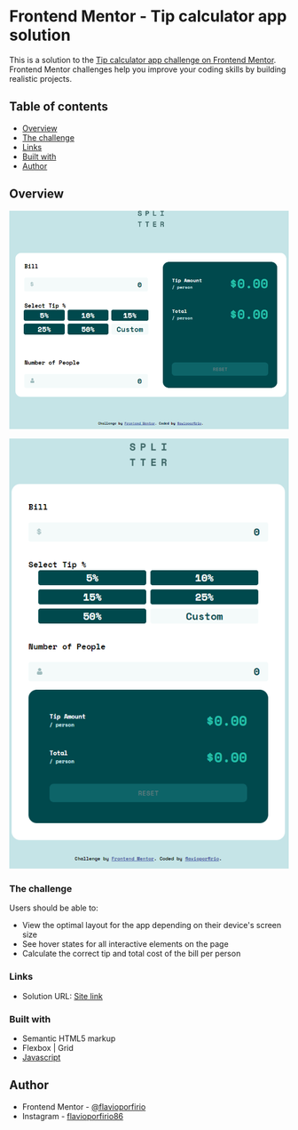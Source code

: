 # Frontend Mentor - Tip calculator app solution

This is a solution to the [Tip calculator app challenge on Frontend Mentor](https://www.frontendmentor.io/challenges/tip-calculator-app-ugJNGbJUX). Frontend Mentor challenges help you improve your coding skills by building realistic projects.

## Table of contents

- [Overview](#overview)
- [The challenge](#the-challenge)
- [Links](#links)
- [Built with](#built-with)
- [Author](#author)

## Overview
![](./images/desktop-preview.png)

![](./images/mobile-preview.png)

### The challenge

Users should be able to:

- View the optimal layout for the app depending on their device's screen size
- See hover states for all interactive elements on the page
- Calculate the correct tip and total cost of the bill per person

### Links

- Solution URL: [Site link](https://flavioporfirio.github.io/frontend-mentor/tip-calculator-app-main/)

### Built with

- Semantic HTML5 markup
- Flexbox | Grid
- [Javascript](https://www.javascript.com)

## Author

- Frontend Mentor - [@flavioporfirio](https://www.frontendmentor.io/profile/flavioporfirio)
- Instagram - [flavioporfirio86](https://www.instagram.com/flavioporfirio86/)
